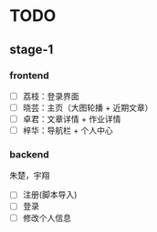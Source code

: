 # TODO

## stage-1

### frontend

- [ ] 荔枝：登录界面
- [ ] 晓芸：主页（大图轮播 + 近期文章）
- [ ] 卓君：文章详情 + 作业详情
- [ ] 梓华：导航栏 + 个人中心

### backend

朱楚，宇翔

- [ ] 注册(脚本导入)
- [ ] 登录
- [ ] 修改个人信息
